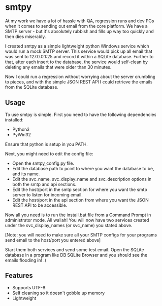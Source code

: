 smtpy
=====

At my work we have a lot of hassle with QA, regression runs and dev PCs when it comes to sending out email from the core platform.
We have a SMTP server - but it's absolutely rubbish and fills up way too quickly and then dies miserably.

I created smtpy as a simple lightweight python Windows service which would run a mock SMTP server. This service would pick up all email that was sent to 127.0.0.1:25 and record it within a SQLite database. Further to that, after each insert to the database, the service would self-clean by deleting any emails that were older than 30 minutes.

Now I could run a regression without worrying about the server crumbling to pieces, and with the simple JSON REST API I could retrieve the emails from the SQLite database.


Usage
-----

To use smtpy is simple. First you need to have the following dependencies installed:

 * Python3
 * PyWin32

Ensure that python is setup in you PATH.

Next, you might need to edit the config file:

 * Open the smtpy_config.py file.
 * Edit the database path to point to where you want the database to be, and its name.
 * Edit the svc_name, svc_display_name and svc_description options in both the smtp and api sections.
 * Edit the host/port in the smtp section for where you want the smtp server to listen for incoming email.
 * Edit the host/port in the api section from where you want the JSON REST API to be accessible.

Now all you need is to run the install.bat file from a Command Prompt in administrator mode. All wallah! You will now have two services created under the svc_display_names (or svc_name) you stated above.

[Note: you will need to make sure all your SMTP configs for your programs send email to the host/port you entered above]

Start them both services and send some test email. Open the SQLite database in a program like DB SQLite Browser and you should see the emails flooding in! :)


Features
--------

 * Supports UTF-8
 * Self cleaning so it doesn't gobble up memory
 * Lightweight
